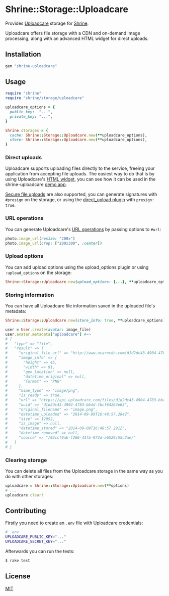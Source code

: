 # Shrine::Storage::Uploadcare

Provides [Uploadcare] storage for [Shrine].

Uploadcare offers file storage with a CDN and on-demand image processing, along
with an advanced HTML widget for direct uploads.

## Installation

```ruby
gem "shrine-uploadcare"
```

## Usage

```rb
require "shrine"
require "shrine/storage/uploadcare"

uploadcare_options = {
  public_key:  "...",
  private_key: "...",
}

Shrine.storages = {
  cache: Shrine::Storage::Uploadcare.new(**uploadcare_options),
  store: Shrine::Storage::Uploadcare.new(**uploadcare_options),
}
```

### Direct uploads

Uploadcare supports uploading files directly to the service, freeing your
application from accepting file uploads. The easiest way to do that is by using
Uploadcare's [HTML widget], you can see how it can be used in the
shrine-uploadcare [demo app].

[Secure file uploads] are also supported, you can generate signatures with
`#presign` on the storage, or using the [direct_upload plugin] with `presign:
true`.

### URL operations

You can generate Uploadcare's [URL operations] by passing options to `#url`:

```rb
photo.image_url(resize: "200x")
photo.image_url(crop: ["200x300", :center])
```

### Upload options

You can add upload options using the upload_options plugin or using
`:upload_options` on the storage:

```rb
Shrine::Storage::Uploadcare.new(upload_options: {...}, **uploadcare_options)
```

### Storing information

You can have all Uploadcare file information saved in the uploaded file's
metadata:

```rb
Shrine::Storage::Uploadcare.new(store_info: true, **uploadcare_options)
```
```rb
user = User.create(avatar: image_file)
user.avatar.metadata["uploadcare"] #=>
# {
#   "type" => "file",
#   "result" => {
#     "original_file_url" => "http://www.ucarecdn.com/d1d2dc43-4904-4783-bb4d-fbcf64264e63/image.png",
#     "image_info" => {
#       "height" => 45,
#       "width" => 91,
#       "geo_location" => null,
#       "datetime_original" => null,
#       "format" => "PNG"
#     },
#     "mime_type" => "image/png",
#     "is_ready" => true,
#     "url" => "https://api.uploadcare.com/files/d1d2dc43-4904-4783-bb4d-fbcf64264e63/",
#     "uuid" => "d1d2dc43-4904-4783-bb4d-fbcf64264e63",
#     "original_filename" => "image.png",
#     "datetime_uploaded" => "2014-09-09T16:48:57.284Z",
#     "size" => 12952,
#     "is_image" => null,
#     "datetime_stored" => "2014-09-09T16:48:57.291Z",
#     "datetime_removed" => null,
#     "source" => "/03ccf9ab-f266-43fb-973d-a6529c55c2ae/"
#   }
# }
```

### Clearing storage

You can delete all files from the Uploadcare storage in the same way as you do
with other storages:

```rb
uploadcare = Shrine::Storage::Uploadcare.new(**options)
# ...
uploadcare.clear!
```

## Contributing

Firstly you need to create an `.env` file with Uploadcare credentials:

```sh
# .env
UPLOADCARE_PUBLIC_KEY="..."
UPLOADCARE_SECRET_KEY="..."
```

Afterwards you can run the tests:

```sh
$ rake test
```
## License

[MIT](http://opensource.org/licenses/MIT)

[Uploadcare]: https://uploadcare.com/
[Shrine]: https://github.com/shrinerb/shrine
[HTML widget]: https://uploadcare.com/documentation/widget/
[demo app]: /demo
[Secure file uploads]: https://uploadcare.com/documentation/upload/#secure-uploads
[direct_upload plugin]: http://shrinerb.com/rdoc/classes/Shrine/Plugins/DirectUpload.html
[URL operations]: https://uploadcare.com/documentation/cdn/
